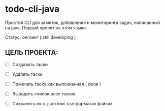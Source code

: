 # todo-cli-java
Простой CLI для заметок, добавления и мониторинга задач, написанный на java. Первый проект на этом языке.

Статус: онгоинг ( still developing )

## ЦЕЛЬ ПРОЕКТА:

- [ ] Создавать таски
- [ ] Удалять таски
- [ ] Помечать таску как выполненная ( done )
- [ ] Выводить список всех тасков
- [ ] Сохранить их в .json или .csv форматах файлах
    

